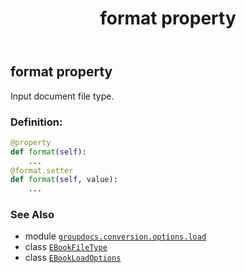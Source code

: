 ﻿---
title: format property
second_title: GroupDocs.Conversion for Python via .NET API References
description: 
type: docs
weight: 40
url: /python-net/groupdocs.conversion.options.load/ebookloadoptions/format/
is_root: false
---

## format property


Input document file type.
### Definition:
```python
@property
def format(self):
    ...
@format.setter
def format(self, value):
    ...
```

### See Also
* module [`groupdocs.conversion.options.load`](../../)
* class [`EBookFileType`](/conversion/python-net/groupdocs.conversion.filetypes/ebookfiletype)
* class [`EBookLoadOptions`](/conversion/python-net/groupdocs.conversion.options.load/ebookloadoptions)
